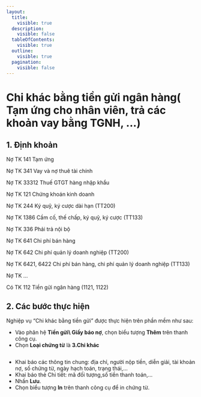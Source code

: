 ```yaml
---
layout:
  title:
    visible: true
  description:
    visible: false
  tableOfContents:
    visible: true
  outline:
    visible: true
  pagination:
    visible: false
---
```


# Chi khác bằng tiền gửi ngân hàng( Tạm ứng cho nhân viên, trả các khoản vay bằng TGNH, ...)

## 1.      Định khoản

Nợ TK 141                 Tạm ứng

Nợ TK 341                 Vay và nợ thuê tài chính

Nợ TK 33312             Thuế GTGT hàng nhập khẩu

Nợ TK 121                  Chứng khoán kinh doanh

Nợ TK 244                  Ký quỹ, ký cược dài hạn (TT200)

Nợ TK 1386                Cầm cố, thế chấp, ký quỹ, ký cược (TT133)

Nợ TK 336                  Phải trả nội bộ

Nợ TK 641                  Chi phí bán hàng

Nợ TK 642                  Chi phí quản lý doanh nghiệp (TT200)

Nợ TK 6421, 6422      Chi phí bán hàng, chi phí quản lý doanh nghiệp (TT133)

Nợ TK …

&#x20;      Có TK 112           Tiền gửi ngân hàng (1121, 1122)

&#x20;

## 2.      Các bước thực hiện

Nghiệp vụ “Chi khác bằng tiền gửi” được thực hiện trên phần mềm như sau:

* Vào phân hệ **Tiền gửi\ Giấy báo nợ**, chọn biểu tượng **Thêm** trên thanh công cụ.
* Chọn **Loại chứng từ** là **3.Chi khác**

<figure><img src=".gitbook/assets/sb_image (53).png" alt=""><figcaption></figcaption></figure>

* Khai báo các thông tin chung: địa chỉ, người nộp tiền, diễn giải, tài khoản nợ, số chứng từ, ngày hạch toán, trạng thái,…
* Khai báo thẻ Chi tiết: mã đối tượng,số tiền thanh toán,…
* Nhấn **Lưu**.
* Chọn biểu tượng **In** trên thanh công cụ để in chứng từ.
